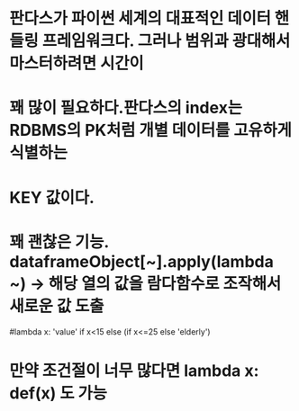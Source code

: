 # 판다스가 파이썬 세계의 대표적인 데이터 핸들링 프레임워크다. 그러나 범위과 광대해서 마스터하려면 시간이
# 꽤 많이 필요하다.판다스의 index는 RDBMS의 PK처럼 개별 데이터를 고유하게 식별하는
# KEY 값이다.

# 꽤 괜찮은 기능. dataframeObject[~].apply(lambda ~) -> 해당 열의 값을 람다함수로 조작해서 새로운 값 도출

#lambda x: 'value' if x<15 else (if x<=25 else 'elderly')

# 만약 조건절이 너무 많다면 lambda x: def(x) 도 가능

